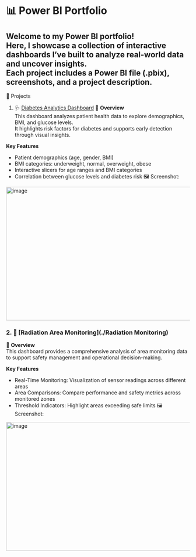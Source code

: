 # 📊 Power BI Portfolio

Welcome to my Power BI portfolio!  
Here, I showcase a collection of interactive dashboards I’ve built to analyze real-world data and uncover insights.  
Each project includes a Power BI file (.pbix), screenshots, and a project description.  
---
🔹 Projects
1. 🩺 [Diabetes Analytics Dashboard](./Diabetes_Analytics)
📌 **Overview**  
This dashboard analyzes patient health data to explore demographics, BMI, and glucose levels.  
It highlights risk factors for diabetes and supports early detection through visual insights.  

**Key Features**  
- Patient demographics (age, gender, BMI)  
- BMI categories: underweight, normal, overweight, obese  
- Interactive slicers for age ranges and BMI categories  
- Correlation between glucose levels and diabetes risk
🖼️ Screenshot:  
<img width="650" height="365" alt="image" src="https://github.com/user-attachments/assets/a0d1507b-a771-4900-acb1-4e204a799903" />

### 2. 🛒 [Radiation Area Monitoring](./Radiation Monitoring)
📌 **Overview**  
This dashboard provides a comprehensive analysis of area monitoring data to support safety management and operational decision-making.

**Key Features**  
- Real-Time Monitoring: Visualization of sensor readings across different areas
- Area Comparisons: Compare performance and safety metrics across monitored zones
- Threshold Indicators: Highlight areas exceeding safe limits
🖼️ Screenshot:
<img width="629" height="352" alt="image" src="https://github.com/user-attachments/assets/845ac9f2-98a0-4d62-a9e7-398fe3159979" />
